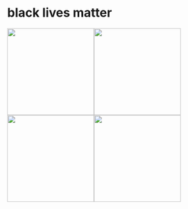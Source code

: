# black lives matter

<img src="https://user-images.githubusercontent.com/37049/84572418-cf565600-ad67-11ea-91db-fab17b58b9d6.png" width=200><img src="https://user-images.githubusercontent.com/37049/84572418-cf565600-ad67-11ea-91db-fab17b58b9d6.png" width=200><img src="https://user-images.githubusercontent.com/37049/84572418-cf565600-ad67-11ea-91db-fab17b58b9d6.png" width=200><img src="https://user-images.githubusercontent.com/37049/84572418-cf565600-ad67-11ea-91db-fab17b58b9d6.png" width=200>
